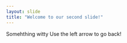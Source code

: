 ```yaml
---
layout: slide
title: "Welcome to our second slide!"
---
```

Somehthing witty
Use the left arrow to go back!
